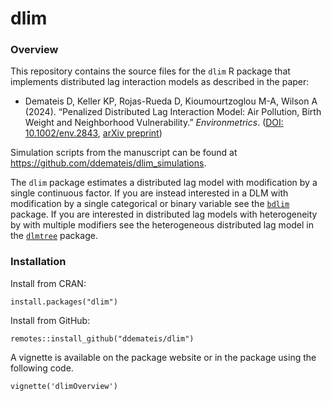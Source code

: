 # dlim

### Overview


This repository contains the source files for the ```dlim``` R package that implements distributed lag interaction models as described in the paper:

* Demateis D, Keller KP, Rojas-Rueda D, Kioumourtzoglou M-A, Wilson A (2024). “Penalized Distributed Lag Interaction Model: Air Pollution, Birth Weight and Neighborhood Vulnerability.” _Environmetrics_. ([DOI: 10.1002/env.2843](https://doi.org/10.1002/env.2843),
[arXiv preprint](https://arxiv.org/abs/2401.02939))

Simulation scripts from the manuscript can be found at https://github.com/ddemateis/dlim_simulations.
 
The ```dlim``` package estimates a distributed lag model with modification by a single continuous factor. If you are instead interested in a DLM with modification by a single categorical or binary variable see the [```bdlim```](https://anderwilson.github.io/bdlim/) package. If you are interested in distributed lag models with heterogeneity by with multiple modifiers see the heterogeneous distributed lag model in the [```dlmtree```](https://danielmork.github.io/dlmtree/) package.


### Installation


Install from CRAN:
```
install.packages("dlim")
```

Install from GitHub:
```
remotes::install_github("ddemateis/dlim")
```

A vignette is available on the package website or in the package using the following code.
```
vignette('dlimOverview')
```


